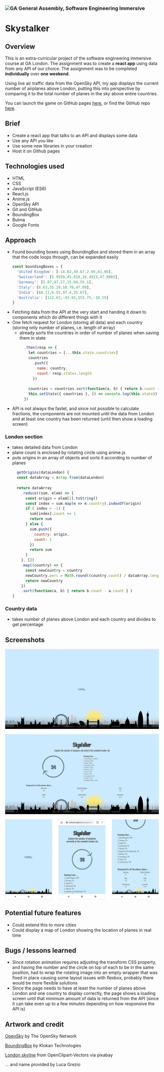 
### ![GA](https://cloud.githubusercontent.com/assets/40461/8183776/469f976e-1432-11e5-8199-6ac91363302b.png) General Assembly, Software Engineering Immersive
# Skystalker
 

## Overview

This is an extra-curricular project of the software engineering immersive course at GA London. The assignment was to create a **react app** using data from any API of our choice. The assignment was to be completed **individually** over **one weekend**. 

Using live air traffic data from the OpenSky API, my app displays the current number of airplanes above London, putting this into perspective by comparing it to the total number of planes in the sky above entire countries.

You can launch the game on GitHub pages [here](https://katheich.github.io/skystalker/), or find the GitHub repo [here](https://github.com/katheich/skystalker).

## Brief

- Create a react app that talks to an API and displays some data
- Use any API you like
- Use some new libraries in your creation
- Host it on Github pages

## Technologies used

- HTML
- CSS
- JavaScript (ES6)
- React.js
- Anime.js
- OpenSky API
- Git and GitHub
- BoundingBox
- Bulma
- Google Fonts

## Approach

- Found bounding boxes using BoundingBox and stored them in an array that the code loops through, can be expanded easily
  ```js
  const boundingBoxes = {
    'United Kingdom': [-14.02,49.67,2.09,61.06],
    'Switzerland': [5.9559,45.818,10.4923,47.8085],
    'Germany': [5.87,47.27,15.04,55.1],
    'Italy': [6.63,35.29,18.78,47.09],
    'India': [68.11,6.55,97.4,35.67],
    'Australia': [112.63,-43.65,153.75,-10.55]
  }
  ```
- Fetching data from the API at the very start and handing it down to components which do different things with it
- One fetch request for London (storing all data) and each country (storing only number of planes, i.e. length of array)
  - already sorts the countries in order of number of planes when saving them in state
    ```js
      .then(resp => {
        let countries = [...this.state.countries]
        countries
          .push({
            name: country,
            count: resp.states.length
          })

        countries = countries.sort(function(a, b) { return b.count - a.count } )
        this.setState({ countries }, () => console.log(this.state))
      })
    ```
- API is not always the fastet, and since not possible to calculate fractions, the components are not mounted until the data from London and at least one country has been returned (until then show a loading screen)

### London section
- takes detailed data from London
- plane count is enclosed by rotating circle using anime.js
- puts origins in an array of objects and sorts it according to number of planes
  ```js
    getOrigins(dataLondon) {
    const dataArray = Array.from(dataLondon)
    
    return dataArray
      .reduce((sum, elem) => {
        const origin = elem[2].toString()
        const index = sum.map(e => e.country).indexOf(origin)
        if ( index > -1) {
          sum[index].count += 1
          return sum
        } else {
          sum.push({
            country: origin,
            count: 1
          })
          return sum
        }
      }, [])
      .map((country) => {
        const newCountry = country
        newCountry.perc = Math.round((country.count) / dataArray.length * 100)
        return newCountry
      })
      .sort(function(a, b) { return b.count - a.count } )
  }
  ```

###  Country data
- takes number of planes above London and each country and divides to get percentage

## Screenshots

![Loading screen](./src/images/screenshots/loading-fullscreen.png)

![Full screen](./src/images/screenshots/fullscreen.png)

![Mobile screens](./src/images/screenshots/mobile.png)

## Potential future features

- Could extend this to more cities
- Could display a map of London showing the location of planes in real time

## Bugs / lessons learned

- Since rotation animation requires adjusting the transform CSS property, and having the number and the circle on top of each to be in the same position, had to wrap the rotating image into an empty wrapper that was fixed in place causing some layout issues with flexbox, probably there would be more flexible solutions 
- Since the page needs to have at least the number of planes above London and one country to display correctly, the page shows a loading screen until that minimum amount of data is returned from the API (since it can take even up to a few minutes depending on how responsive the API is)

## Artwork and credit

[OpenSky](https://opensky-network.org/apidoc/) by The OpenSky Network

[BoundingBox](https://boundingbox.klokantech.com/) by Klokan Technologies

[London skyline](https://pixabay.com/vectors/london-skyline-silhouette-city-155996/) from OpenClipart-Vectors via pixabay

... and name provided by Luca Grezio